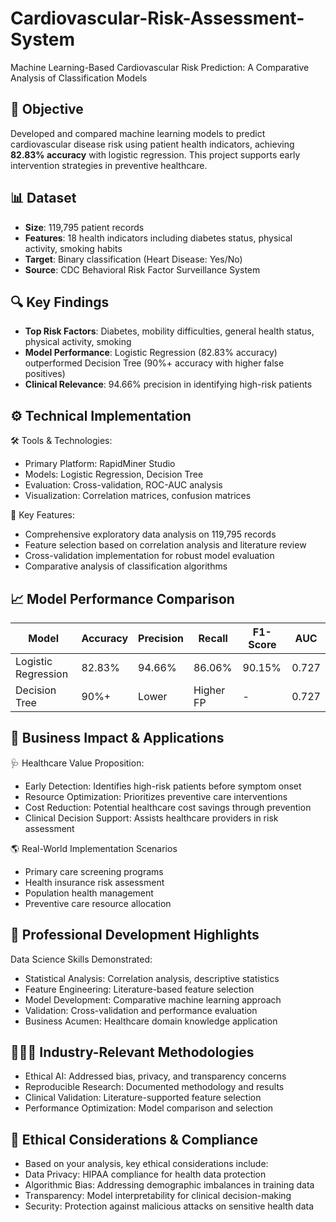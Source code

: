# Cardiovascular-Risk-Assessment-System
Machine Learning-Based Cardiovascular Risk Prediction: A Comparative Analysis of Classification Models

## 🎯 Objective
Developed and compared machine learning models to predict cardiovascular disease risk using patient health indicators, achieving **82.83% accuracy** with logistic regression. This project supports early intervention strategies in preventive healthcare.

## 📊 Dataset
- **Size**: 119,795 patient records
- **Features**: 18 health indicators including diabetes status, physical activity, smoking habits
- **Target**: Binary classification (Heart Disease: Yes/No)
- **Source**: CDC Behavioral Risk Factor Surveillance System

## 🔍 Key Findings
- **Top Risk Factors**: Diabetes, mobility difficulties, general health status, physical activity, smoking
- **Model Performance**: Logistic Regression (82.83% accuracy) outperformed Decision Tree (90%+ accuracy with higher false positives)
- **Clinical Relevance**: 94.66% precision in identifying high-risk patients

## ⚙️ Technical Implementation

🛠 Tools & Technologies:
- Primary Platform: RapidMiner Studio
- Models: Logistic Regression, Decision Tree
- Evaluation: Cross-validation, ROC-AUC analysis
- Visualization: Correlation matrices, confusion matrices

🔑 Key Features:
- Comprehensive exploratory data analysis on 119,795 records
- Feature selection based on correlation analysis and literature review
- Cross-validation implementation for robust model evaluation
- Comparative analysis of classification algorithms

## 📈 Model Performance Comparison

| Model | Accuracy | Precision | Recall | F1-Score | AUC |
|-------|----------|-----------|--------|----------|-----|
| Logistic Regression | 82.83% | 94.66% | 86.06% | 90.15% | 0.727 |
| Decision Tree | 90%+ | Lower | Higher FP | - | 0.727 |

## 💸 Business Impact & Applications

🩺 Healthcare Value Proposition:
- Early Detection: Identifies high-risk patients before symptom onset
- Resource Optimization: Prioritizes preventive care interventions
- Cost Reduction: Potential healthcare cost savings through prevention
- Clinical Decision Support: Assists healthcare providers in risk assessment

🌎 Real-World Implementation Scenarios
- Primary care screening programs
- Health insurance risk assessment
- Population health management
- Preventive care resource allocation

## 💼 Professional Development Highlights
Data Science Skills Demonstrated:
- Statistical Analysis: Correlation analysis, descriptive statistics
- Feature Engineering: Literature-based feature selection
- Model Development: Comparative machine learning approach
- Validation: Cross-validation and performance evaluation
- Business Acumen: Healthcare domain knowledge application

## 👷🏼‍♀️ Industry-Relevant Methodologies
- Ethical AI: Addressed bias, privacy, and transparency concerns
- Reproducible Research: Documented methodology and results
- Clinical Validation: Literature-supported feature selection
- Performance Optimization: Model comparison and selection

## 🤝 Ethical Considerations & Compliance
- Based on your analysis, key ethical considerations include:
- Data Privacy: HIPAA compliance for health data protection
- Algorithmic Bias: Addressing demographic imbalances in training data
- Transparency: Model interpretability for clinical decision-making
- Security: Protection against malicious attacks on sensitive health data
